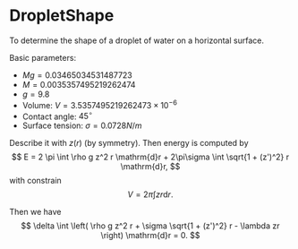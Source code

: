 # DropletShape
To determine the shape of a droplet of water on a horizontal surface.

Basic parameters:
- $Mg = 0.03465034531487723$
- $M = 0.0035357495219262474$
- $g = 9.8$
- Volume: $V = 3.5357495219262473\times 10^{-6}$
- Contact angle: $45^\circ$
- Surface tension: $\sigma = 0.0728N/m$

Describe it with $z(r)$ (by symmetry). Then energy is computed by
$$
    E = 2 \pi \int \rho g z^2 r \mathrm{d}r + 2\pi\sigma \int \sqrt{1 + (z')^2} r \mathrm{d}r,
$$
with constrain
$$
    V = 2 \pi \int z r \mathrm{d}r.
$$

Then we have
$$
    \delta \int \left( \rho g z^2 r + \sigma \sqrt{1 + (z')^2} r - \lambda zr \right) \mathrm{d}r = 0.
$$
